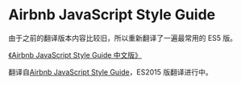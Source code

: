 # Airbnb JavaScript Style Guide

由于之前的翻译版本内容比较旧，所以重新翻译了一遍最常用的 ES5 版。

[《Airbnb JavaScript Style Guide 中文版》](es5/README.md)  

翻译自[Airbnb JavaScript Style Guide](https://github.com/airbnb/javascript)，ES2015 版翻译进行中。